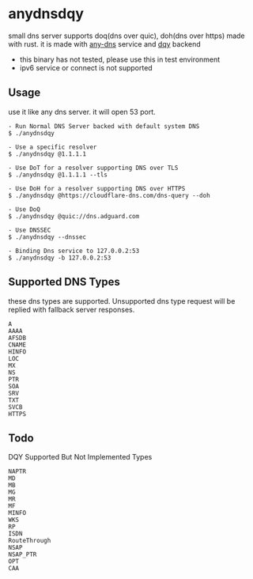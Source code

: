# anydnsdqy

small dns server supports doq(dns over quic), doh(dns over https) made with rust.
it is made with [any-dns](https://github.com/severinalexb/any-dns/) service and [dqy](https://github.com/dandyvica/dqy) backend

* this binary has not tested, please use this in test environment
* ipv6 service or connect is not supported

## Usage

use it like any dns server. it will open 53 port.
```
- Run Normal DNS Server backed with default system DNS
$ ./anydnsdqy

- Use a specific resolver
$ ./anydnsdqy @1.1.1.1

- Use DoT for a resolver supporting DNS over TLS
$ ./anydnsdqy @1.1.1.1 --tls

- Use DoH for a resolver supporting DNS over HTTPS
$ ./anydnsdqy @https://cloudflare-dns.com/dns-query --doh

- Use DoQ
$ ./anydnsdqy @quic://dns.adguard.com

- Use DNSSEC
$ ./anydnsdqy --dnssec

- Binding Dns service to 127.0.0.2:53
$ ./anydnsdqy -b 127.0.0.2:53
```

## Supported DNS Types

these dns types are supported. Unsupported dns type request will be replied with fallback server responses.

```
A
AAAA
AFSDB
CNAME
HINFO
LOC
MX
NS
PTR
SOA
SRV
TXT
SVCB
HTTPS
```

## Todo

DQY Supported But Not Implemented Types
```
NAPTR
MD
MB
MG
MR
MF
MINFO
WKS
RP
ISDN
RouteThrough
NSAP
NSAP_PTR
OPT
CAA
```

